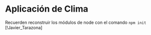 # Aplicación de Clima

Recuerden reconstruir los módulos de node con el comando
```npm init```
[!Javier_Tarazona]